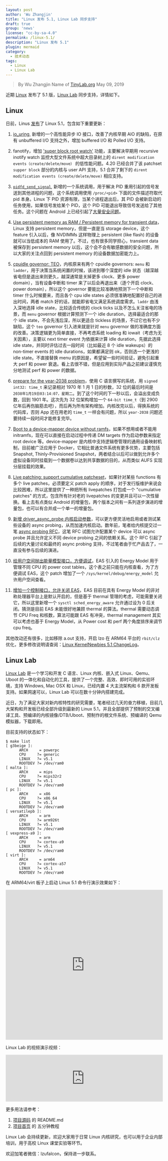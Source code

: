 ```yaml
---
layout: post
author: 'Wu Zhangjin'
title: "Linux 发布 5.1, Linux Lab 同步支持"
draft: true
group: 'news'
license: "cc-by-sa-4.0"
permalink: /linux-5.1/
description: "Linux 发布 5.1"
plugin: mermaid
category:
  - 技术动态
tags:
  - Linux
  - Linux Lab
---
```


> By Wu Zhangjin Name of [TinyLab.org][1]
> May 09, 2019

近期 [Linux][20] 发布了 5.1 版，[Linux Lab][21] 同步支持，详情如下。

## Linux

日前，Linus [发布][2]了 Linux 5.1，包含如下重要更新：

1. [io_uring][3], 新增的一个高性能异步 IO 接口，改善了内核早期 AIO 的缺陷，在原有 unbuffered I/O 支持之外，增加 buffered I/O 和 Polled I/O 支持。

2. fanotify，增加 ['super block root watch'][4] 功能，主要解决早期用 recursive inotify watch 监控大型文件系统中超大目录树上的 `dirent modification events（create/delete/move）` 的低性能问题。4.20 已经合并了该 patchset `supper block` 部分的内核与 user API 支持，5.1 合并了剩下的 `dirent modification events (create/delete/move)` 相应支持。

3. [`pidfd_send_signal`][5], 新增的一个系统调用，用于解决 PID 重用引起的信号发送到其他进程的问题，这个系统调用使用 `/proc/<pid>` 下面的文件描述符取代 pid 本身。Linux 下 PID 资源有限，当某个进程退出后，其 PID 会被新启动的任务使用，如果信号发给某个 PID，这个 PID 可能退出导致信号发送给了其他任务。这个问题在 Android 上已经引起了[大量安全问题][6]。

4. [Use persistent memory as RAM / Persistent memory for transient data][7]，Linux 支持 persistent memory，但是一直是当 storage device，这个 feature 引入以后，像 NVDIMMs 这样物理上 persistent (like flash) 的设备就可以当低成本的 RAM 使用了。不过，也有很多同学担心，transient data 被保存到 persistent memory 以后，这个会不会有敏感数据的安全问题，所以大家的关注点回到 persistent memory 的设备数据加密能力上。

5. [cpuidle governor: TEO][8]，内核原来有两个 cpuidle governors: `menu` 和 `ladder`，用于决策当系统闲置的时候，该进到哪个深度的 idle 状态（越深越省电但是退出来则更久，越深通常是关掉更多 clock、更多 power domain），当有设备中断和 timer 来了以后会再退出来（逐个开启 clock、power domain），所以这个 governor 要能比较准确地预测下一个中断和 timer 什么时候要来，而且各个 cpu idle states 必须很准确地配置好自己的进出时间，两者 match 好的话，就能即省电又满足系统调度需求。`laddr` 由浅入深地选择 idle state，比较适合传统的 clock ticks 以及不怎么关注省电的场景，而 `menu` governor 根据计算预测下一个 idle duration，选择最适合的那个 idle state，不会先浅后深，所以更适合 tickless 的场景，不过它也有不少缺陷，这个 `teo` governor 引入进来就是针对 `menu` governor 做的准确度方面的改善。决策逻辑更为简单直接，不再考虑系统 loading 和 iowait（考虑为无关因素），主要以 next timer event 为依据来计算 idle duration，先据此选择 idle state，并同时评估过去一段时间（比如最近 8 个 idle wakeups）的 non-timer events 的 idle durations，如果都满足则 ok，否则选一个更浅的 idle state。不直接替换 menu 的原因是，希望留一些时间验证，避免引起重大 perf 和 power 衰退。看上去很不错，但是应用到实际产品之前建议谨慎充分地测试 perf 和 power 的数据。

6. [prepare for the year-2038 problem][9]，使用 C 语言撰写的系统，用 `signed int32: time_t` 来记录相对 1970 年 1 月 1 日的秒数，32 位的最后时间是 `2038年1月19日03:14:07，星期二`。到了这个时间的下一秒以后，会溢出变成负数，回到 1901 年。这次先为 32 位架构增加一个 `64-bit time_t`（到 2900 亿年后再伤脑筋去吧），而后再为所有架构增加。内核改完以后，得换系统的代码库，否则 App 还在用老的 `time_t` 一样会有问题，所以 `year-2038` 问题还要持续一段时间才能修复完毕。

7. [Boot to a device-mapper device without ramfs][10]，如果不想用或者不能用 initramfs，现在可以直接在启动过程中传递 DM targets 作为启动参数来指定 root device 等。device-mapper 是内核中支持逻辑卷管理的通用设备映射机制，目前被广泛应用于 Docker，它相比普通文件系统有更多优势，主要包括 Snapshot, Thinly-Provisioned Snapshot，两者结合以后可以做到允许多个虚拟设备同时挂载到一个数据卷以达到共享数据的目的，从而类似 AUFS 实现分层挂载的效果。

8. [Live patching: support cumulative patcheset][11]，如果针对某些 functions 有多个 live patches，必须要定义 patch apply 的顺序，对于发行版维护来说会比较困难，所以这里提供了一种把所有 livepatches 打包成一个 "cumulative patches" 的方式，包含所有针对老的 livepatches 的变更并且可以一次性替换。看上去有点类似 Android 的增量包，两个版本之间有一系列逐步演进的增量包，也可以有合并成一个单一的增量包。

9. [新增 driver_async_probe 内核启动参数][12]，可以更方便灵活地启用或者测试某些设备的 async probing，从而加速内核启动。数年前，笔者给内核提交过一笔 [async probing RFC](https://lkml.org/lkml/2014/8/14/11)，这笔 RFC 试图允许配置某个 device 可以 async probe 并且允许定义不同 device probing 之间的依赖关系。这个 RFC 引起了后续的大量讨论和最终的 async probing 支持，不过笔者由于忙产品去了，一直没有参与后续的演进。

10. [给用户空间抛出能量模型接口，方便调试][13]，EAS 引入的 Energy Model 用于管理不同 CPU 的 power cost tables，这个表之前只能在内核查看，为了方便调试 EAS，这个 patch 增加了一个 `/sys/kernel/debug/energy_model` 允许用户空间查看。

11. [增加一个控制接口，允许关闭 EAS][14]，EAS 目前在具有 Energy Model 的非对称处理器平台上是默认开启的，但是基于 thermal 管理的考虑，可能需要关闭它，所以这里新增一个 `sysctl sched_energy_aware` 允许通过设为 0 后关闭。猜测是目前 EAS 未能很好地兼顾 thermal 的算法。thermal 需要动态调节 CPU Freq 和核数，算法可能跟 EAS 有冲突，thermal management 其实可以考虑也基于 Energy Model，从 Power cost 和 perf 两个角度排序来调节 cpu freq。

其他改动还有很多，比如移除 a.out 支持，开启 lzo 在 ARM64 平台的 `rbit/clz` 优化，更多修改说明请查阅：[Linux KernelNewbies 5.1 ChangeLog][15]。

## Linux Lab

[Linux Lab][21] 是一个学习和开发 C 语言、Linux 内核、嵌入式 Linux、Qemu、Uboot 的一体化和自动化的工具，提供了一个完整、高效、即时可用的实验环境，支持 Windows, Mac OSX 和 Linux，已经内置 4 大主流架构和 6 款开发板支持。如果网速可以，Linux Lab 可以在数十分钟内搭建完成。

近日，为了满足大家对新内核特性的研究需要，笔者经过几天的奋力移植，目前几大架构和开发板已经全部升级到最新的 Linux 5.1，并且全部提供了预制的交叉编译工具、预编译的内核镜像/DTB/Uboot、预制作的根文件系统、预编译的 Qemu 模拟器，下载即用。

目前支持的状态如下：

    $ make list
    [ g3beige ]:
          ARCH     = powerpc
          CPU     ?= generic
          LINUX   ?= v5.1
          ROOTDEV ?= /dev/ram0
    [ malta ]:
          ARCH     = mips
          CPU     ?= mips32r2
          LINUX   ?= v5.1
          ROOTDEV ?= /dev/ram0
    [ pc ]:
          ARCH     = x86
          CPU     ?= x86_64
          LINUX   ?= v5.1
          ROOTDEV ?= /dev/ram0
    [ versatilepb ]:
          ARCH     = arm
          CPU     ?= arm926t
          LINUX   ?= v5.1
          ROOTDEV ?= /dev/ram0
    [ vexpress-a9 ]:
          ARCH     = arm
          CPU     ?= cortex-a9
          LINUX   ?= v5.1
          ROOTDEV ?= /dev/ram0
    [ virt ]:
          ARCH     = arm64
          CPU     ?= cortex-a57
          LINUX   ?= v5.1
          ROOTDEV ?= /dev/ram0

在 ARM64/virt 板子上启动 Linux 5.1 命令行演示效果如下：

<iframe src="http://showterm.io/9275515b44d208d9559aa" width="100%" height="480" marginheight="0" marginwidth="0" frameborder="0" scrolling="no" border="0" allowfullscreen></iframe>

Linux Lab 的视频演示视频：

<iframe src="http://showdesk.io/7977891c1d24e38dffbea1b8550ffbb8/?f=1" width="100%" marginheight="0" marginwidth="0" frameborder="0" scrolling="no" border="0" allowfullscreen></iframe>

更多用法请参考：

1. [项目源码][22] 的 README.md
2. [项目首页][21] 的 五分钟教程

Linux Lab 会持续更新，欢迎大家用于日常 Linux 内核研究，也可以用于企业内部培训，用于高校 Linux 课堂实验等环节。

欢迎加笔者微信：lzufalcon，保持进一步联系。

[22]: https://github.com/tinyclub/linux-lab.git
[21]: /linux-lab/
[20]: http://www.kernel.org

[15]: https://kernelnewbies.org/Linux_5.1
[14]: https://git.kernel.org/pub/scm/linux/kernel/git/torvalds/linux.git/commit/?id=8d5d0cfb63cbcb4005e19a332b31d687b1d01e58
[13]: https://git.kernel.org/linus/9cac42d0645ceb2ca8b815cee04810ec9b0d13b3
[12]: https://git.kernel.org/linus/1ea61b68d0f8685775c897c2de040c73b8d1c56a
[11]: https://git.kernel.org/pub/scm/linux/kernel/git/torvalds/linux.git/tree/Documentation/livepatch/cumulative-patches.txt?id=c4e6874f2a2965e932f4a5cf2631bc6024e55021
[10]: https://git.kernel.org/pub/scm/linux/kernel/git/torvalds/linux.git/plain/Documentation/device-mapper/dm-init.txt?id=6bbc923dfcf57d6b97388819a7393835664c7a8e
[9]: https://lwn.net/Articles/776435/
[8]: https://lwn.net/Articles/775618/
[7]: https://lwn.net/Articles/777212/
[6]: https://lkml.org/lkml/2019/3/31/5
[5]: https://lwn.net/Articles/773459/
[4]: https://github.com/amir73il/fsnotify-utils/wiki/Super-block-root-watch
[3]: https://lwn.net/Articles/776703/
[2]: https://lkml.org/lkml/2019/5/5/278
[1]: http://tinylab.org
